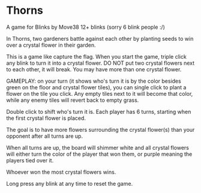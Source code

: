 # Thorns
A game for Blinks by Move38
12+ blinks (sorry 6 blink people :/)

In Thorns, two gardeners battle against each other by planting seeds to win over a crystal flower in their garden.

This is a game like capture the flag.
When you start the game, triple click any blink to turn it into a crystal flower. DO NOT put two crystal flowers next to each other, it will break. You may have more than one crystal flower.

GAMEPLAY:
on your turn (it shows who's turn it is by the color besides green on the floor and crystal flower tiles), you can single click to plant a flower on the tile you click. Any empty tiles next to it will become that color, while any enemy tiles will revert back to empty grass.

Double click to shift who's turn it is.
Each player has 6 turns, starting when the first crystal flower is placed.

The goal is to have more flowers surrounding the crystal flower(s) than your opponent after all turns are up.

When all turns are up, the board will shimmer white and all crystal flowers will either turn the color of the player that won them, or purple meaning the players tied over it.

Whoever won the most crystal flowers wins.

Long press any blink at any time to reset the game.
